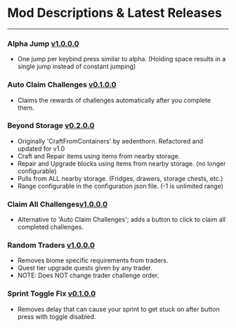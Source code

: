 # Mod Descriptions & Latest Releases

---
### Alpha Jump [v1.0.0.0](https://github.com/unv-annihilator/7D2D_Mods/releases/tag/AlphaJump_v1.0.0.0)
- One jump per keybind press similar to alpha. (Holding space results in a single jump instead of constant jumping)

### Auto Claim Challenges [v0.1.0.0](https://github.com/unv-annihilator/7D2D_Mods/releases/tag/AutoClaimChallenges_v0.1.0.0)
- Claims the rewards of challenges automatically after you complete them.

### Beyond Storage [v0.2.0.0](https://github.com/unv-annihilator/7D2D_Mods/releases/tag/BeyondStorage_v0.2.0.0)
- Originally 'CraftFromContainers' by aedenthorn. Refactored and updated for v1.0
- Craft and Repair items using items from nearby storage.
- Repair and Upgrade blocks using items from nearby storage. (no longer configurable)
- Pulls from ALL nearby storage. (Fridges, drawers, storage chests, etc.)
- Range configurable in the configuration json file. (-1 is unlimited range)

### Claim All Challenges[v1.0.0.0](https://github.com/unv-annihilator/7D2D_Mods/releases/tag/ClaimAllChallenges_v1.0.0.0)
- Alternative to 'Auto Claim Challenges'; adds a button to click to claim all completed challenges.

### Random Traders [v1.0.0.0](https://github.com/unv-annihilator/7D2D_Mods/releases/tag/RandomTraders_v1.0.0.0)
- Removes biome specific requirements from traders.
- Quest tier upgrade quests given by any trader.
- NOTE: Does NOT change trader challenge order.

### Sprint Toggle Fix [v0.1.0.0](https://github.com/unv-annihilator/7D2D_Mods/releases/tag/SprintToggleFix_v0.1.0.0)
- Removes delay that can cause your sprint to get stuck on after button press with toggle disabled.
